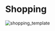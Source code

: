 # Shopping

![shopping_template](https://user-images.githubusercontent.com/83718464/128546731-19d2809b-ad42-434c-8fa8-ac4a5c9a5316.png)
